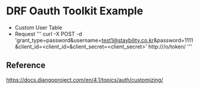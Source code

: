 # DRF Oauth Toolkit Example   
- Custom User Table  
- Request
'''
curl -X POST -d 'grant_type=password&username=test1@staybility.co.kr&password=1111&client_id=<client_id>&client_secret=<client_secret>' http://<domain>/o/token/ 
'''
## Reference
https://docs.djangoproject.com/en/4.1/topics/auth/customizing/
